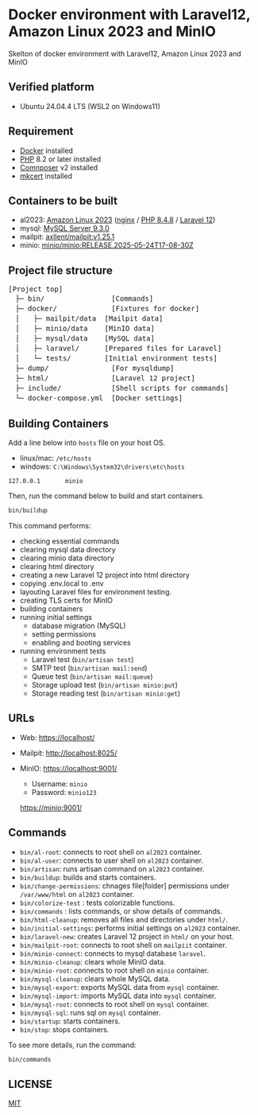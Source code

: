# Docker environment with Laravel12, Amazon Linux 2023 and MinIO

Skelton of docker environment with Laravel12, Amazon Linux 2023 and MinIO

## Verified platform

- Ubuntu 24.04.4 LTS (WSL2 on Windows11)

## Requirement

- [Docker](https://www.docker.com/) installed
- [PHP](https://www.php.net/) 8.2 or later installed
- [Comnposer](https://getcomposer.org/) v2 installed
- [mkcert](https://github.com/FiloSottile/mkcert) installed

## Containers to be built

- al2023: [Amazon Linux 2023](https://hub.docker.com/layers/library/amazonlinux/2023.7.20250512.0/images/sha256-52aa6628323e60216e3006169661ad958ba0b7f6cb8ff269a2b96eb4563e24a7) ([nginx](https://nginx.org/) / [PHP 8.4.8](https://www.php.net/ChangeLog-8.php#8.4.8) / [Laravel 12](https://laravel.com/docs/12.x))
- mysql: [MySQL Server 9.3.0](https://hub.docker.com/layers/library/mysql/9.3.0/images/sha256-167ae6517bc1c3d0d9fb447a6fe7fce1a8d783894568433fdff6937dd076a3e1)
- mailpit: [axllent/mailpit:v1.25.1](https://hub.docker.com/layers/axllent/mailpit/v1.25.1/images/sha256-1e87e790c5e0ada29ef682dbd185c59a270fbd31b088aa2fdeffa3cd795fe10c)
- minio: [minio/minio:RELEASE.2025-05-24T17-08-30Z](https://hub.docker.com/layers/minio/minio/RELEASE.2025-05-24T17-08-30Z/images/sha256-bca5c8a966b9adede74c531db519fa0ac9e4684b824fde9707ac558314590818)

## Project file structure

<pre>
[Project top]
　├─ bin/                [Commands]
　├─ docker/             [Fixtures for docker]
　│　　├─ mailpit/data  [Mailpit data]
　│　　├─ minio/data    [MinIO data]
　│　　├─ mysql/data    [MySQL data]
　│　　├─ laravel/      [Prepared files for Laravel]
　│　　└─ tests/        [Initial environment tests]
　├─ dump/               [For mysqldump]
　├─ html/               [Laravel 12 project]
　├─ include/            [Shell scripts for commands]
　└─ docker-compose.yml  [Docker settings]
</pre>

## Building Containers

Add a line below into `hosts` file on your host OS.

- linux/mac: `/etc/hosts`
- windows: `C:\Windows\System32\drivers\etc\hosts`

```
127.0.0.1       minio
```

Then, run the command below to build and start containers.

```bash
bin/buildup
```

This command performs:
- checking essential commands
- clearing mysql data directory
- clearing minio data directory
- clearing html directory
- creating a new Laravel 12 project into html directory
- copying .env.local to .env
- layouting Laravel files for environment testing.
- creating TLS certs for MinIO
- building containers
- running initial settings
    - database migration (MySQL)
    - setting permissions
    - enabling and booting services
- running environment tests
    - Laravel test (`bin/artisan test`)
    - SMTP test (`bin/artisan mail:send`)
    - Queue test (`bin/artisan mail:queue`)
    - Storage upload test (`bin/artisan minio:put`)
    - Storage reading test (`bin/artisan minio:get`)

## URLs

- Web: [https://localhost/](https://localhost/)
- Mailpit: [http://localhost:8025/](http://localhost:8025/)
- MinIO: [https://localhost:9001/](https://localhost:9001/)
    - Username: `minio`
    - Password: `minio123`

    [https://minio:9001/](https://minio:9001/)

## Commands

- `bin/al-root`: connects to root shell on `al2023` container.
- `bin/al-user`: connects to user shell on `al2023` container.
- `bin/artisan`: runs artisan command on `al2023` container.
- `bin/buildup`: builds and starts containers.
- `bin/change-permissions`: chnages file[folder] permissions under `/var/www/html` on `al2023` container.
- `bin/colorize-test` : tests colorizable functions.
- `bin/commands` : lists commands, or show details of commands.
- `bin/html-cleanup`: removes all files and directories under `html/`.
- `bin/initial-settings`: performs initial settings on `al2023` container.
- `bin/laravel-new`: creates Laravel 12 project in `html/` on your host.
- `bin/mailpit-root`: connects to root shell on `mailpiit` container.
- `bin/minio-connect`: connects to mysql database `laravel`.
- `bin/minio-cleanup`: clears whole MinIO data.
- `bin/minio-root`: connects to root shell on `minio` container.
- `bin/mysql-cleanup`: clears whole MySQL data.
- `bin/mysql-export`: exports MySQL data from `mysql` container.
- `bin/mysql-import`: imports MySQL data into `mysql` container.
- `bin/mysql-root`: connects to root shell on `mysql` container.
- `bin/mysql-sql`: runs sql on `mysql` container.
- `bin/startup`: starts containers.
- `bin/stop`: stops containers.

To see more details, run the command:

```bash
bin/commands
```

## LICENSE

[MIT](LICENSE)
